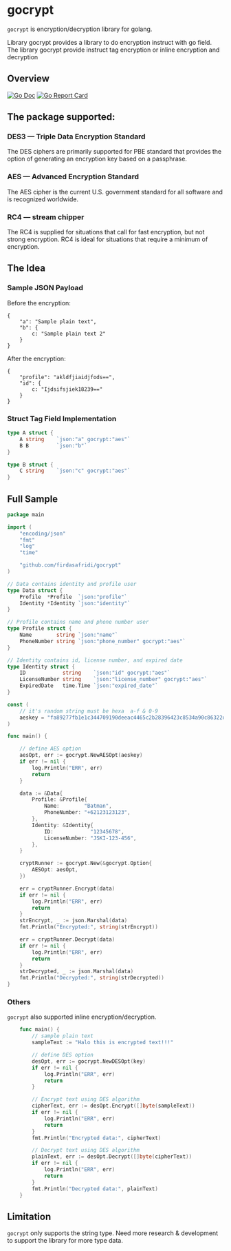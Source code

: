 # gocrypt
`gocrypt` is encryption/decryption library for golang. 

Library gocrypt provides a library to do encryption instruct with go field. The library gocrypt provide instruct tag encryption or inline encryption and decryption

## Overview
[![Go Doc](https://img.shields.io/badge/go.dev-reference-007d9c?logo=go&logoColor=white&style=flat-square)](https://pkg.go.dev/github.com/firdasafridi/gocrypt)
[![Go Report Card](https://goreportcard.com/badge/github.com/firdasafridi/gocrypt)](https://goreportcard.com/report/github.com/firdasafridi/gocrypt)


## The package supported:

### **DES3** — Triple Data Encryption Standard
The DES ciphers are primarily supported for PBE standard that provides the option of generating an encryption key based on a passphrase.

### **AES** — Advanced Encryption Standard
The AES cipher is the current U.S. government standard for all software and is recognized worldwide.

### **RC4** — stream chipper
The RC4 is supplied for situations that call for fast encryption, but not strong encryption. RC4 is ideal for situations that require a minimum of encryption.

## The Idea
### Sample JSON Payload
Before the encryption:
```
{
    "a": "Sample plain text",
    "b": {
        c: "Sample plain text 2"
    }
}
```
After the encryption:
```
{
    "profile": "akldfjiaidjfods==",
    "id": {
        c: "Ijdsifsjiek18239=="
    }
}
```
### Struct Tag Field Implementation
```go
type A struct {
    A string    `json:"a" gocrypt:"aes"`
    B B         `json:"b"`
}

type B struct {
    C string    `json:"c" gocrypt:"aes"`
}
```

## Full Sample
```go
package main

import (
	"encoding/json"
	"fmt"
	"log"
	"time"

	"github.com/firdasafridi/gocrypt"
)

// Data contains identity and profile user
type Data struct {
	Profile  *Profile  `json:"profile"`
	Identity *Identity `json:"identity"`
}

// Profile contains name and phone number user
type Profile struct {
	Name        string `json:"name"`
	PhoneNumber string `json:"phone_number" gocrypt:"aes"`
}

// Identity contains id, license number, and expired date
type Identity struct {
	ID            string    `json:"id" gocrypt:"aes"`
	LicenseNumber string    `json:"license_number" gocrypt:"aes"`
	ExpiredDate   time.Time `json:"expired_date"`
}

const (
	// it's random string must be hexa  a-f & 0-9
	aeskey = "fa89277fb1e1c344709190deeac4465c2b28396423c8534a90c86322d0ec9dcf"
)

func main() {

	// define AES option
	aesOpt, err := gocrypt.NewAESOpt(aeskey)
	if err != nil {
		log.Println("ERR", err)
		return
	}

	data := &Data{
		Profile: &Profile{
			Name:        "Batman",
			PhoneNumber: "+62123123123",
		},
		Identity: &Identity{
			ID:            "12345678",
			LicenseNumber: "JSKI-123-456",
		},
	}

	cryptRunner := gocrypt.New(&gocrypt.Option{
		AESOpt: aesOpt,
	})

	err = cryptRunner.Encrypt(data)
	if err != nil {
		log.Println("ERR", err)
		return
	}
	strEncrypt, _ := json.Marshal(data)
	fmt.Println("Encrypted:", string(strEncrypt))

	err = cryptRunner.Decrypt(data)
	if err != nil {
		log.Println("ERR", err)
		return
	}
	strDecrypted, _ := json.Marshal(data)
	fmt.Println("Decrypted:", string(strDecrypted))
}

```

### Others
`gocrypt` also supported inline encryption/decryption.

```go
	func main() {
        // sample plain text
        sampleText := "Halo this is encrypted text!!!"

        // define DES option
        desOpt, err := gocrypt.NewDESOpt(key)
        if err != nil {
            log.Println("ERR", err)
            return
        }

        // Encrypt text using DES algorithm
        cipherText, err := desOpt.Encrypt([]byte(sampleText))
        if err != nil {
            log.Println("ERR", err)
            return
        }
        fmt.Println("Encrypted data:", cipherText)

        // Decrypt text using DES algorithm
        plainText, err := desOpt.Decrypt([]byte(cipherText))
        if err != nil {
            log.Println("ERR", err)
            return
        }
        fmt.Println("Decrypted data:", plainText)
    }
```

## Limitation
`gocrypt` only supports the string type. Need more research & development to support the library for more type data.
